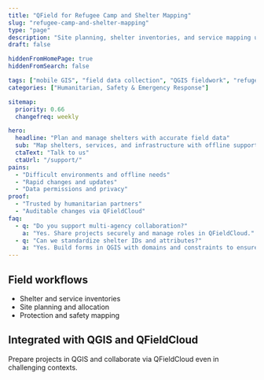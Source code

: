 ```yaml
---
title: "QField for Refugee Camp and Shelter Mapping"
slug: "refugee-camp-and-shelter-mapping"
type: "page"
description: "Site planning, shelter inventories, and service mapping using mobile GIS in challenging contexts."
draft: false

hiddenFromHomePage: true
hiddenFromSearch: false

tags: ["mobile GIS", "field data collection", "QGIS fieldwork", "refugee camp", "shelter mapping", "humanitarian"]
categories: ["Humanitarian, Safety & Emergency Response"]

sitemap:
  priority: 0.66
  changefreq: weekly

hero:
  headline: "Plan and manage shelters with accurate field data"
  sub: "Map shelters, services, and infrastructure with offline support and standardized forms."
  ctaText: "Talk to us"
  ctaUrl: "/support/"
pains:
  - "Difficult environments and offline needs"
  - "Rapid changes and updates"
  - "Data permissions and privacy"
proof:
  - "Trusted by humanitarian partners"
  - "Auditable changes via QFieldCloud"
faq:
  - q: "Do you support multi-agency collaboration?"
    a: "Yes. Share projects securely and manage roles in QFieldCloud."
  - q: "Can we standardize shelter IDs and attributes?"
    a: "Yes. Build forms in QGIS with domains and constraints to ensure consistency."
---
```


## Field workflows
- Shelter and service inventories  
- Site planning and allocation  
- Protection and safety mapping

## Integrated with QGIS and QFieldCloud
Prepare projects in QGIS and collaborate via QFieldCloud even in challenging contexts.
